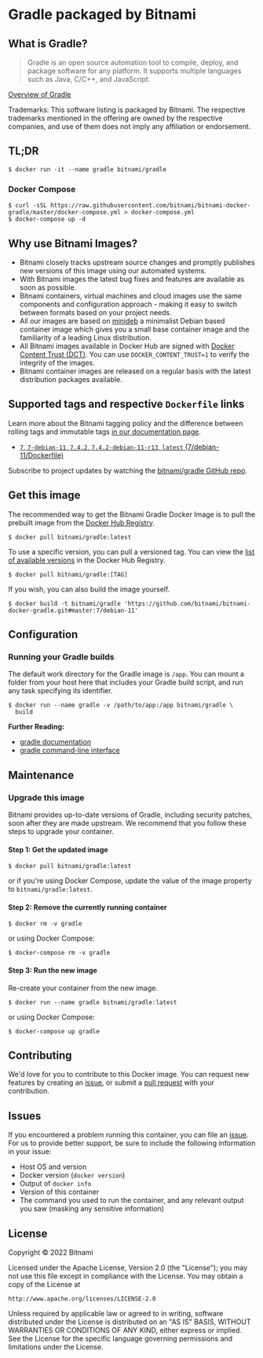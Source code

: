 # Gradle packaged by Bitnami

## What is Gradle?

> Gradle is an open source automation tool to compile, deploy, and package software for any platform. It supports multiple languages such as Java,  C/C++, and JavaScript.

[Overview of Gradle](https://gradle.org/)

Trademarks: This software listing is packaged by Bitnami. The respective trademarks mentioned in the offering are owned by the respective companies, and use of them does not imply any affiliation or endorsement.

## TL;DR

```console
$ docker run -it --name gradle bitnami/gradle
```

### Docker Compose

```console
$ curl -sSL https://raw.githubusercontent.com/bitnami/bitnami-docker-gradle/master/docker-compose.yml > docker-compose.yml
$ docker-compose up -d
```

## Why use Bitnami Images?

* Bitnami closely tracks upstream source changes and promptly publishes new versions of this image using our automated systems.
* With Bitnami images the latest bug fixes and features are available as soon as possible.
* Bitnami containers, virtual machines and cloud images use the same components and configuration approach - making it easy to switch between formats based on your project needs.
* All our images are based on [minideb](https://github.com/bitnami/minideb) a minimalist Debian based container image which gives you a small base container image and the familiarity of a leading Linux distribution.
* All Bitnami images available in Docker Hub are signed with [Docker Content Trust (DCT)](https://docs.docker.com/engine/security/trust/content_trust/). You can use `DOCKER_CONTENT_TRUST=1` to verify the integrity of the images.
* Bitnami container images are released on a regular basis with the latest distribution packages available.

## Supported tags and respective `Dockerfile` links

Learn more about the Bitnami tagging policy and the difference between rolling tags and immutable tags [in our documentation page](https://docs.bitnami.com/tutorials/understand-rolling-tags-containers/).


* [`7`, `7-debian-11`, `7.4.2`, `7.4.2-debian-11-r13`, `latest` (7/debian-11/Dockerfile)](https://github.com/bitnami/bitnami-docker-gradle/blob/7.4.2-debian-11-r13/7/debian-11/Dockerfile)

Subscribe to project updates by watching the [bitnami/gradle GitHub repo](https://github.com/bitnami/bitnami-docker-gradle).

## Get this image

The recommended way to get the Bitnami Gradle Docker Image is to pull the prebuilt image from the [Docker Hub Registry](https://hub.docker.com/r/bitnami/gradle).

```console
$ docker pull bitnami/gradle:latest
```

To use a specific version, you can pull a versioned tag. You can view the [list of available versions](https://hub.docker.com/r/bitnami/gradle/tags/) in the Docker Hub Registry.

```console
$ docker pull bitnami/gradle:[TAG]
```

If you wish, you can also build the image yourself.

```console
$ docker build -t bitnami/gradle 'https://github.com/bitnami/bitnami-docker-gradle.git#master:7/debian-11'
```

## Configuration

### Running your Gradle builds

The default work directory for the Gradle image is `/app`. You can mount a folder from your host here that includes your Gradle build script, and run any task specifying its identifier.

```console
$ docker run --name gradle -v /path/to/app:/app bitnami/gradle \
  build
```

**Further Reading:**

  - [gradle documentation](https://docs.gradle.org/)
  - [gradle command-line interface](https://docs.gradle.org/current/userguide/command_line_interface.html)

## Maintenance

### Upgrade this image

Bitnami provides up-to-date versions of Gradle, including security patches, soon after they are made upstream. We recommend that you follow these steps to upgrade your container.

#### Step 1: Get the updated image

```console
$ docker pull bitnami/gradle:latest
```

or if you're using Docker Compose, update the value of the image property to `bitnami/gradle:latest`.

#### Step 2: Remove the currently running container

```console
$ docker rm -v gradle
```

or using Docker Compose:

```console
$ docker-compose rm -v gradle
```

#### Step 3: Run the new image

Re-create your container from the new image.

```console
$ docker run --name gradle bitnami/gradle:latest
```

or using Docker Compose:

```console
$ docker-compose up gradle
```

## Contributing

We'd love for you to contribute to this Docker image. You can request new features by creating an [issue](https://github.com/bitnami/bitnami-docker-gradle/issues), or submit a [pull request](https://github.com/bitnami/bitnami-docker-gradle/pulls) with your contribution.

## Issues

If you encountered a problem running this container, you can file an [issue](https://github.com/bitnami/bitnami-docker-gradle/issues/new). For us to provide better support, be sure to include the following information in your issue:

- Host OS and version
- Docker version (`docker version`)
- Output of `docker info`
- Version of this container
- The command you used to run the container, and any relevant output you saw (masking any sensitive
information)

## License

Copyright &copy; 2022 Bitnami

Licensed under the Apache License, Version 2.0 (the "License");
you may not use this file except in compliance with the License.
You may obtain a copy of the License at

    http://www.apache.org/licenses/LICENSE-2.0

Unless required by applicable law or agreed to in writing, software
distributed under the License is distributed on an "AS IS" BASIS,
WITHOUT WARRANTIES OR CONDITIONS OF ANY KIND, either express or implied.
See the License for the specific language governing permissions and
limitations under the License.
